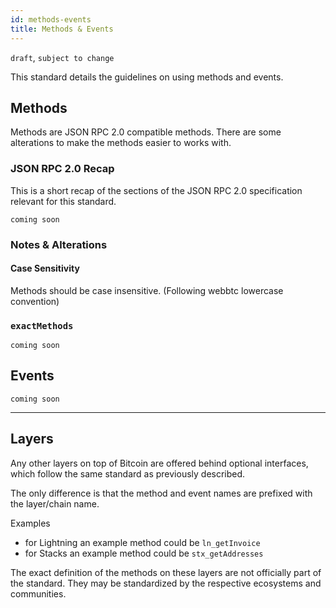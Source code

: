 ```yaml
---
id: methods-events
title: Methods & Events
---
```


`draft`, `subject to change`

This standard details the guidelines on using methods and events.

## Methods

Methods are JSON RPC 2.0 compatible methods.
There are some alterations to make the methods easier to works with.

### JSON RPC 2.0 Recap

This is a short recap of the sections of the JSON RPC 2.0 specification relevant for this standard.

`coming soon`

### Notes & Alterations

#### Case Sensitivity

Methods should be case insensitive. (Following webbtc lowercase convention)

### `exactMethods`

`coming soon`

## Events

`coming soon`

---

## Layers

Any other layers on top of Bitcoin are offered behind optional interfaces, which follow the same standard as previously described.

The only difference is that the method and event names are prefixed with the layer/chain name.

Examples

- for Lightning an example method could be `ln_getInvoice`
- for Stacks an example method could be `stx_getAddresses`

The exact definition of the methods on these layers are not officially part of the standard. They may be standardized by the respective ecosystems and communities.
